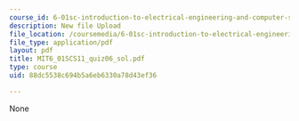 ```yaml
---
course_id: 6-01sc-introduction-to-electrical-engineering-and-computer-science-i-spring-2011
description: New file Upload
file_location: /coursemedia/6-01sc-introduction-to-electrical-engineering-and-computer-science-i-spring-2011/88dc5538c694b5a6eb6330a78d43ef36_MIT6_01SCS11_quiz06_sol.pdf
file_type: application/pdf
layout: pdf
title: MIT6_01SCS11_quiz06_sol.pdf
type: course
uid: 88dc5538c694b5a6eb6330a78d43ef36

---
```

None